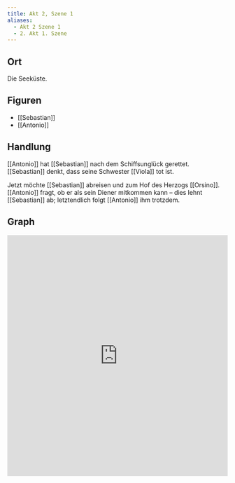 ```yaml
---
title: Akt 2, Szene 1
aliases:
  - Akt 2 Szene 1
  - 2. Akt 1. Szene
---
```

## Ort
Die Seeküste.

## Figuren
- [[Sebastian]]
- [[Antonio]]

## Handlung
[[Antonio]] hat [[Sebastian]] nach dem Schiffsunglück gerettet. [[Sebastian]] denkt, dass seine Schwester [[Viola]] tot ist.

Jetzt möchte [[Sebastian]] abreisen und zum Hof des Herzogs [[Orsino]]. [[Antonio]] fragt, ob er als sein Diener mitkommen kann – dies lehnt [[Sebastian]] ab; letztendlich folgt [[Antonio]] ihm trotzdem.

## Graph
<iframe src="https://catchears.github.io/was-ihr-wollt-graphs/act-2/act-2-scene-1-dark" width=100% height=550 style="border: 0;"></iframe>
